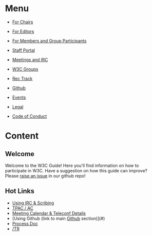 # Menu
* [For Chairs](https://github.com/nrooney/Guide/blob/master/mock/chairs/index.md)
* [For Editors](https://github.com/nrooney/Guide/blob/master/mock/editors/index.md)
* [For Members and Group Participants](#)
* [Staff Portal](#)

* [Meetings and IRC](#)
* [W3C Groups](#)
* [Rec Track](https://github.com/nrooney/Guide/blob/master/mock/rectrack/index.md)
* [Github](#)
* [Events](#)
* [Legal](#)
* [Code of Conduct](#)

# Content
## Welcome
Welcome to the W3C Guide! Here you'll find information on how to participate in W3C. Have a suggestion on how this guide can improve? Please [raise an issue](#) in our github repo!

## Hot Links
* [Using IRC & Scribing](#)
* [TPAC / AC](#)
* [Meeting Calendar & Teleconf Details](#)
* [Using Github (link to main [Github](#github) section)](#)
* [Process Doc](#)
* [/TR](#)

